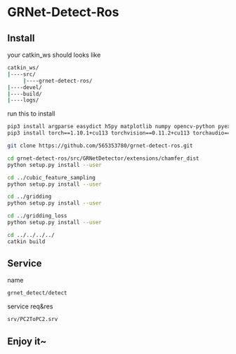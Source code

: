 # GRNet-Detect-Ros

## Install
your catkin_ws should looks like
```bash
catkin_ws/
|----src/
     |----grnet-detect-ros/
|----devel/
|----build/
|----logs/
```

run this to install

```bash
pip3 install argparse easydict h5py matplotlib numpy opencv-python pyexr scipy tensorboardX==1.2 transforms3d tqdm ninja pygments open3d==0.10.0.0
pip3 install torch==1.10.1+cu113 torchvision==0.11.2+cu113 torchaudio==0.10.1+cu113 -f https://download.pytorch.org/whl/cu113/torch_stable.html

git clone https://github.com/565353780/grnet-detect-ros.git

cd grnet-detect-ros/src/GRNetDetector/extensions/chamfer_dist
python setup.py install --user

cd ../cubic_feature_sampling
python setup.py install --user

cd ../gridding
python setup.py install --user

cd ../gridding_loss
python setup.py install --user

cd ../../../../
catkin build
```

## Service
name
```bash
grnet_detect/detect
```
service req&res
```bash
srv/PC2ToPC2.srv
```

## Enjoy it~

